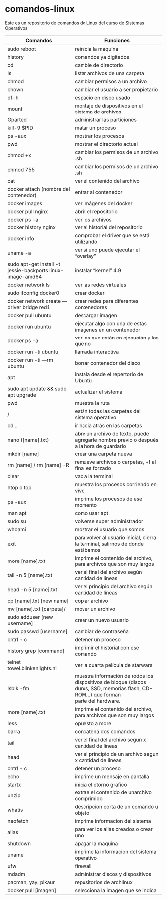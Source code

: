# comandos-linux
Este es un repositorio de comandos de Linux del curso de Sistemas Operativos

| Comandos                                                                      | Funciones     |
| --- | --- |
|sudo reboot                                                                    | reinicia la máquina 
|history                                                                        | comandos ya digitados 
|cd                                                                             | cambie de directorio 
|ls                                                                             | listar archivos de una carpeta 
|chmod                                                                          | cambiar permisos a un archivo 
|chown                                                                          | cambiar el usuario a ser propietario
|df-h                                                                           | espacio en disco usado 
|mount                                                                          | montaje de dispositivos en el sistema de archivos 
|Gparted                                                                        | administrar las particiones 
|kill-9 $PID                                                                    | matar un proceso
|ps -aux                                                                        | mostrar los procesos 
|pwd                                                                            | mostrar el directorio actual 
|chmod +x <file name>                                                           | cambiar los permisos de un archivo .sh 
|chmod 755 <file name>                                                          | cambiar los permisos de un archivo .sh 
|cat                                                                            | ver el contenido del archivo 
|docker attach (nombre del contenedor)                                          | entrar al contenedor 
|docker images                                                                  | ver imágenes del docker 
|docker pull nginx                                                              | abrir el repositorio 
|docker ps -a                                                                   | ver los archivos 
|docker history nginx                                                           | ver el historial del repositorio 
|docker info                                                                    | comprobar el driver que se está utilizando
|uname -a                                                                       | ver si uno puede ejecutar el “overlay” 
|sudo apt-get install -t jessie-backports linux-image-amd64                     | instalar “kernel” 4.9
|docker network ls                                                              | ver las redes virtuales
|sudo ifconfig docker0                                                          | crear docker 
|docker network create —driver bridge red1                                      | crear redes para diferentes contenedores 
|docker pull ubuntu                                                             | descargar imagen
|docker run ubuntu                                                              | ejecutar algo con una de estas imágenes en un contenedor 
|docker ps -a                                                                   | ver los que están en ejecución y los que no
|docker run -ti ubuntu                                                          | llamada interactiva
|docker run -ti —rm ubuntu                                                      | borrar contenedor del disco
|apt                                                                            | instala desde el repertorio de Ubuntu
|sudo apt update && sudo apt upgrade                                            | actualizar el sistema
|pwd                                                                            | muestra la ruta
|/                                                                              | están todas las carpetas del sistema operativo
|cd ..                                                                          | ir hacia atrás en las carpetas
|nano ([name].txt)                                                              | abre un archivo de texto, puede agregarle nombre previo o después a la hora de  guardarlo
|mkdir [name]                                                                   | crear una carpeta nueva
|rm [name] / rm [name] -R                                                       | remueve archivos o carpetas, +f al final es forzado
|clear                                                                          | vacia la terminal
|htop o top                                                                     | muestra los procesos corriendo en vivo 
|ps -aux                                                                        | imprime los procesos de ese momento
|man apt                                                                        | como usar apt
|sudo su                                                                        | volverse super administrador
|whoami                                                                         | mostrar el usuario que somos
|exit                                                                           | para volver al usuario inicial, cierra la terminal, salirnos de donde estábamos
|more [name].txt                                                                | imprime el contenido del archivo, para archivos que son muy largos
|tail -n 5 [name].txt                                                           | ver el final del archivo según cantidad de líneas
|head -n 5 [name].txt                                                           | ver el principio del archivo según cantidad de líneas
|cp [name].txt [new name]                                                       | copiar archivo
|mv [name].txt [carpeta]/                                                       | mover un archivo
|sudo adduser [new username]                                                    | crear un nuevo usuario
|sudo passwd [username]                                                         | cambiar de contraseña
|cntrl + c                                                                      | detener un proceso 
|history  grep [command]                                                        | imprimir el historial con ese comando
|telnet towel.blinkenlights.nl                                                  | ver la cuarta película de starwars
|lsblk -fm                                                                      | muestra información de todos los dispositivos de bloque (discos duros, SSD, memorias flash, CD-ROM…) que forman parte del hardware.
|more [name].txt                                                                | imprime el contenido del archivo, para archivos que son muy largos
| less                                                                          | opuesto a more
| barra                                                                         | concatena dos comandos
| tail                                                                          | ver el final del archivo segun x cantidad de lineas
|head                                                                           |ver el principio de un archivo segun x cantidad de lineas
| cntrl + c                                                                     | detener un proceso
| echo                                                                          | imprime un mensaje en pantalla
| startx                                                                        | inicia el etorno grafico
|  unzip                                                                        | extrae el contenido de unarchivo comprimido
|  whatis                                                                       | descripcion corta de un comando u objeto
| neofetch                                                                      |  imprime informacion del sistema
|  alias                                                                        | para ver los alias creados o crear uno
| shutdown                                                                      | apagar la maquina
|  uname                                                                        | imprime la informacion del sistema operativo
|  ufw	                                                                        | firewall
| mdadm	                                                                        | administrar discos y dispositivos
|  pacman, yay, pikaur	                                                        | repositorios de archlinux
| docker pull [imagen]	                                                        | selecciona la imagen que se indica
